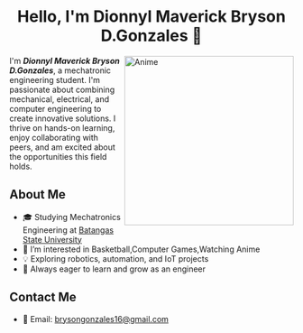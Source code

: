 <h1 align="center">Hello, I'm Dionnyl Maverick Bryson D.Gonzales 👋</h1>
<img align="right" alt="Anime" width="300" src="https://i.pinimg.com/originals/db/2f/77/db2f77ae10c792ff8dec741e60af0756.gif">

I'm <i><b>Dionnyl Maverick Bryson D.Gonzales</i></b>, a mechatronic engineering student. I'm passionate about combining mechanical, electrical, and computer engineering to create innovative solutions. I thrive on hands-on learning, enjoy collaborating with peers, and am excited about the opportunities this field holds.


<!-- About Me -->

## About Me  
- 🎓 Studying Mechatronics Engineering at [Batangas State University](https://batstate-u.edu.ph/)
- 👀 I’m interested in Basketball,Computer Games,Watching Anime
- 💡 Exploring robotics, automation, and IoT projects
- 🌱 Always eager to learn and grow as an engineer

<!-- Contact Information -->
## Contact Me
- 📧 Email: [brysongonzales16@gmail.com](mailto:brysongonzales16@gmail.com)
